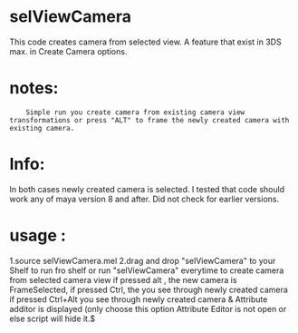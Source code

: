 selViewCamera
=============

This code creates camera from selected view. A feature that exist in 3DS max. in Create Camera options.

notes:
=============
        Simple run you create camera from existing camera view transformations or press "ALT" to frame the newly created camera with existing camera.
Info:
======
In both cases newly created camera is selected.
   I tested that code should work any of maya version 8 and after.
   Did not check for earlier versions.

usage : 
========
1.source selViewCamera.mel
2.drag and drop "selViewCamera" to your Shelf to run fro shelf or run "selViewCamera" everytime to create camera from selected camera view
        if pressed alt , the new camera is FrameSelected,
        if pressed Ctrl, the you see through newly created camera
        if pressed Ctrl+Alt you see through newly created camera & Attribute additor is displayed (only choose this option Attribute Editor is not open or else script will hide it.$

